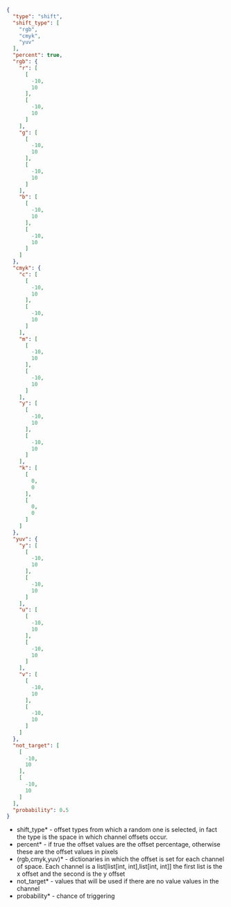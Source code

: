 ```json
{
  "type": "shift",
  "shift_type": [
    "rgb",
    "cmyk",
    "yuv"
  ],
  "percent": true,
  "rgb": {
    "r": [
      [
        -10,
        10
      ],
      [
        -10,
        10
      ]
    ],
    "g": [
      [
        -10,
        10
      ],
      [
        -10,
        10
      ]
    ],
    "b": [
      [
        -10,
        10
      ],
      [
        -10,
        10
      ]
    ]
  },
  "cmyk": {
    "c": [
      [
        -10,
        10
      ],
      [
        -10,
        10
      ]
    ],
    "m": [
      [
        -10,
        10
      ],
      [
        -10,
        10
      ]
    ],
    "y": [
      [
        -10,
        10
      ],
      [
        -10,
        10
      ]
    ],
    "k": [
      [
        0,
        0
      ],
      [
        0,
        0
      ]
    ]
  },
  "yuv": {
    "y": [
      [
        -10,
        10
      ],
      [
        -10,
        10
      ]
    ],
    "u": [
      [
        -10,
        10
      ],
      [
        -10,
        10
      ]
    ],
    "v": [
      [
        -10,
        10
      ],
      [
        -10,
        10
      ]
    ]
  },
  "not_target": [
    [
      -10,
      10
    ],
    [
      -10,
      10
    ]
  ],
  "probability": 0.5
}
```
- shift_type* - offset types from which a random one is selected, in fact the type is the space in which channel offsets occur.
- percent* - if true the offset values are the offset percentage, otherwise these are the offset values in pixels
- (rgb,cmyk,yuv)* - dictionaries in which the offset is set for each channel of space. Each channel is a list[list[int, int],list[int, int]] the first list is the x offset and the second is the y offset
- not_target* - values that will be used if there are no value values in the channel
- probability* - chance of triggering